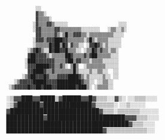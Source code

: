                ░░                                           
               ▓▒▒░                                         
               ▓▒▒▒▒░                                       
              ░▓▒▒▒▓▓▒░░░░░                   ░░░           
              ░▓▓▒▒▒▒▒▓▓▒▒▒▒▒▒▒▒░░░░░░░   ░▒▒░░▒░           
               ▓▓▒▒▒▒▒▓▒░▒█▒▒▓▓▓▒▒░▒▒▒▒▒▒▒▒▒░░░░            
              ░▓▓▓▒▓▓▓███▓▓▒▒▒▒▒▒░▒█▒░▒▒▒▒░░░░░             
              ░▒▒▒▒▒█▓██▒█▓░▓▒▒░░ ░▓▓█▓▒░▒░░░░░             
            ░▒▓█▓▒░░█▓██▓▓█▒▒▒░░ ░▒▒█▓▒▓▒▒░▒▒░              
            ▓██▓▓▓▓▒░▒▒▒▒▒██▓▒▒▒▒▓▒▓██▒▒▒▒▒░░░              
           ░███▓▓▓▓▓▓▓▒▒▒▒▓██▒▓▓▒▒▒░▒▒▒▒░░░░░░              
           ░▓▓▓█████▓▓▒▒▓▒░ ▒█▒  ░▒▒▒▒▒▒▒░░░░░              
            ▓▓████▓▒▒▓▒▒▒▒▒▒▒█▒░░░░▒░░▒▒░░  ░░              
          ░▒▓██▓▓▓█▓▒▒▒▓▓▓▓████▓▒░▒░░░░░▒░░ ░░              
       ░▒▓▓▓▓▓█████▓▓▓▓█████████▓▒▒░░ ░░▒▒░░                
     ░▒▓▓▓▓▓█▓▓██▓███▓▓███████▓███▒░ ░▒▒▒▒░░                
  ░▒▓▓███▓▓████▒▓█████▓▓█▓▒▒▒░░▓▒░ ░░▒▒▒░░░                 
░▒▓██████▓█████████████▓▒▒▒▒▒░    ░░▒░░░░                   
▓████████████████████████▓▒▒▒░▒▒▒▒▒▒░░░░░                   
██████████▓█████████████████████▓▓▓▒▒▒░░░                   
█████████████████████████████████▓▒▒▒░░░                    
██████████████████████████▓▒▒▒▒▒▒▒▒▒▒▒░░                    
